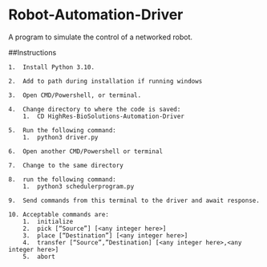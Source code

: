 # Robot-Automation-Driver
A program to simulate the control of a networked robot.

##Instructions

	1.	Install Python 3.10.

	2.	Add to path during installation if running windows

	3.	Open CMD/Powershell, or terminal.

	4.	Change directory to where the code is saved:
		1.	CD HighRes-BioSolutions-Automation-Driver

	5.	Run the following command:
		1.	python3 driver.py

	6.	Open another CMD/Powershell or terminal

	7.	Change to the same directory

	8.	run the following command:
		1.	python3 schedulerprogram.py

	9.	Send commands from this terminal to the driver and await response.

	10.	Acceptable commands are:
		1.	initialize
		2.	pick [“Source”] [<any integer here>]
		3.	place [“Destination”] [<any integer here>]
		4.	transfer [“Source”,”Destination] [<any integer here>,<any integer here>]
		5.	abort

